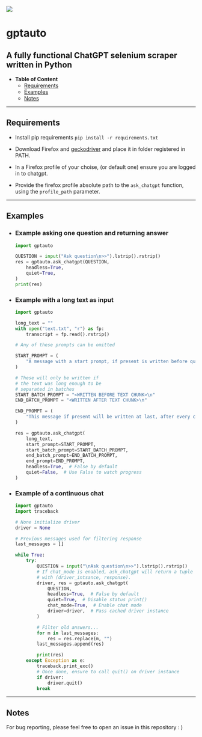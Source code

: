 <a href="https://www.buymeacoffee.com/st1vms"><img src="https://img.buymeacoffee.com/button-api/?text=1 Pizza Margherita&emoji=🍕&slug=st1vms&button_colour=0fa913&font_colour=ffffff&font_family=Bree&outline_colour=ffffff&coffee_colour=FFDD00" /></a>
# gptauto

## A fully functional ChatGPT selenium scraper written in Python

- **Table of Content**
    - [Requirements](#requirements)
    - [Examples](#examples)
    - [Notes](#notes)
------------

## Requirements

- Install pip requirements
    ```pip install -r requirements.txt```

- Download Firefox and [geckodriver](https://github.com/mozilla/geckodriver/releases) and place it in folder registered in PATH.

- In a Firefox profile of your choise, (or default one) ensure you are logged in to chatgpt.

- Provide the firefox profile absolute path to the `ask_chatgpt` function, using the `profile_path` parameter.

-------------

## Examples

- ### **Example asking one question and returning answer**

    ```python
    import gptauto

    QUESTION = input("Ask question\n>>").lstrip().rstrip()
    res = gptauto.ask_chatgpt(QUESTION,
        headless=True,
        quiet=True,
    )
    print(res)
    ```

- ### **Example with a long text as input**

    ```python
    import gptauto

    long_text = ""
    with open("text.txt", "r") as fp:
        transcript = fp.read().rstrip()

    # Any of these prompts can be omitted

    START_PROMPT = (
        "A message with a start prompt, if present is written before question message"
    )

    # These will only be written if
    # the text was long enough to be
    # separated in batches
    START_BATCH_PROMPT = "<WRITTEN BEFORE TEXT CHUNK>\n"
    END_BATCH_PROMPT = "<WRITTEN AFTER TEXT CHUNK>\n"

    END_PROMPT = (
        "This message if present will be written at last, after every chunk is sent"
    )

    res = gptauto.ask_chatgpt(
        long_text,
        start_prompt=START_PROMPT,
        start_batch_prompt=START_BATCH_PROMPT,
        end_batch_prompt=END_BATCH_PROMPT,
        end_prompt=END_PROMPT,
        headless=True,  # False by default
        quiet=False,  # Use False to watch progress
    )
    ```

- ### **Example of a continuous chat**

    ```python
    import gptauto
    import traceback

    # None initialize driver
    driver = None

    # Previous messages used for filtering response
    last_messages = []

    while True:
        try:
            QUESTION = input("\nAsk question\n>>").lstrip().rstrip()
            # If chat_mode is enabled, ask_chatgpt will return a tuple
            # with (driver_intsance, response).
            driver, res = gptauto.ask_chatgpt(
                QUESTION,
                headless=True,  # False by default
                quiet=True,  # Disable status print()
                chat_mode=True,  # Enable chat mode
                driver=driver,  # Pass cached driver instance
            )

            # Filter old answers...
            for m in last_messages:
                res = res.replace(m, "")
            last_messages.append(res)

            print(res)
        except Exception as e:
            traceback.print_exc()
            # Once done, ensure to call quit() on driver instance
            if driver:
                driver.quit()
            break
    ```

_________

## Notes
For bug reporting, please feel free to open an issue in this repository : )
